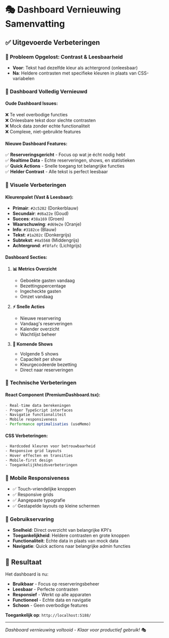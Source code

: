 # 🎭 Dashboard Vernieuwing Samenvatting

## ✅ Uitgevoerde Verbeteringen

### 🎯 **Probleem Opgelost**: Contrast & Leesbaarheid
- **Voor**: Tekst had dezelfde kleur als achtergrond (onleesbaar)
- **Na**: Heldere contrasten met specifieke kleuren in plaats van CSS-variabelen

### 🔄 **Dashboard Volledig Vernieuwd**

#### **Oude Dashboard Issues:**
❌ Te veel overbodige functies  
❌ Onleesbare tekst door slechte contrasten  
❌ Mock data zonder echte functionaliteit  
❌ Complexe, niet-gebruikte features  

#### **Nieuwe Dashboard Features:**
✅ **Reserveringsgericht** - Focus op wat je écht nodig hebt  
✅ **Realtime Data** - Echte reserveringen, shows, en statistieken  
✅ **Quick Actions** - Snelle toegang tot belangrijke functies  
✅ **Helder Contrast** - Alle tekst is perfect leesbaar  

### 🎨 **Visuele Verbeteringen**

#### **Kleurenpalet (Vast & Leesbaar):**
- **Primair**: `#2c5282` (Donkerblauw) 
- **Secundair**: `#d6a22e` (Goud)
- **Succes**: `#38a169` (Groen)
- **Waarschuwing**: `#d69e2e` (Oranje)
- **Info**: `#3182ce` (Blauw)
- **Tekst**: `#1a202c` (Donkergrijs)
- **Subtekst**: `#4a5568` (Middengrijs)
- **Achtergrond**: `#f8fafc` (Lichtgrijs)

#### **Dashboard Secties:**
1. **📊 Metrics Overzicht**
   - Geboekte gasten vandaag
   - Bezettingspercentage 
   - Ingecheckte gasten
   - Omzet vandaag

2. **⚡ Snelle Acties**
   - Nieuwe reservering
   - Vandaag's reserveringen  
   - Kalender overzicht
   - Wachtlijst beheer

3. **📅 Komende Shows**
   - Volgende 5 shows
   - Capaciteit per show
   - Kleurgecodeerde bezetting
   - Direct naar reserveringen

### 🔧 **Technische Verbeteringen**

#### **React Component (PremiumDashboard.tsx):**
```typescript
- Real-time data berekeningen
- Proper TypeScript interfaces  
- Navigatie functionaliteit
- Mobile responsiveness
- Performance optimalisaties (useMemo)
```

#### **CSS Verbeteringen:**
```css
- Hardcoded kleuren voor betrouwbaarheid
- Responsive grid layouts
- Hover effecten en transities
- Mobile-first design
- Toegankelijkheidsverbeteringen
```

### 📱 **Mobile Responsiveness**
- ✅ Touch-vriendelijke knoppen
- ✅ Responsive grids
- ✅ Aangepaste typografie
- ✅ Gestapelde layouts op kleine schermen

### 🎯 **Gebruikservaring**
- **Snelheid**: Direct overzicht van belangrijke KPI's
- **Toegankelijkheid**: Heldere contrasten en grote knoppen  
- **Functionaliteit**: Echte data in plaats van mock data
- **Navigatie**: Quick actions naar belangrijke admin functies

## 🚀 **Resultaat**

Het dashboard is nu:
- **Bruikbaar** - Focus op reserveringsbeheer
- **Leesbaar** - Perfecte contrasten
- **Responsief** - Werkt op alle apparaten
- **Functioneel** - Echte data en navigatie
- **Schoon** - Geen overbodige features

**Toegankelijk op**: `http://localhost:5188/`

---
*Dashboard vernieuwing voltooid - Klaar voor productief gebruik!* 🎭
